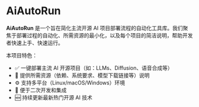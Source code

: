 # AiAutoRun

**AiAutoRun** 是一个旨在简化主流开源 AI 项目部署流程的自动化工具库。我们聚焦于部署过程的自动化、所需资源的最小化，以及每个项目的简洁说明，帮助开发者快速上手、快速运行。

本项目特色：

- ✅ 一键部署主流 AI 开源项目（如：LLMs、Diffusion、语音合成等）
- 📄 提供所需资源（依赖、系统要求、模型下载链接等）说明
- ⚙️ 支持多平台（Linux/macOS/Windows）环境
- 🧰 便于二次开发和集成
- 🆕 持续更新最新热门开源 AI 技术